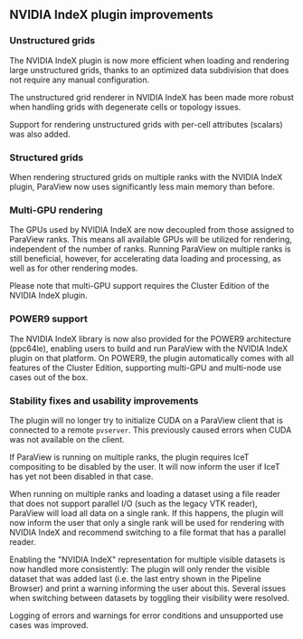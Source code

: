 ## NVIDIA IndeX plugin improvements

### Unstructured grids

The NVIDIA IndeX plugin is now more efficient when loading and rendering large
unstructured grids, thanks to an optimized data subdivision that does not
require any manual configuration.

The unstructured grid renderer in NVIDIA IndeX has been made more robust when
handling grids with degenerate cells or topology issues.

Support for rendering unstructured grids with per-cell attributes (scalars) was
also added.

### Structured grids

When rendering structured grids on multiple ranks with the NVIDIA IndeX plugin,
ParaView now uses significantly less main memory than before.

### Multi-GPU rendering

The GPUs used by NVIDIA IndeX are now decoupled from those assigned to ParaView
ranks. This means all available GPUs will be utilized for rendering, independent
of the number of ranks. Running ParaView on multiple ranks is still beneficial,
however, for accelerating data loading and processing, as well as for other
rendering modes.

Please note that multi-GPU support requires the Cluster Edition of the NVIDIA
IndeX plugin.

### POWER9 support

The NVIDIA IndeX library is now also provided for the POWER9 architecture
(ppc64le), enabling users to build and run ParaView with the NVIDIA IndeX plugin
on that platform. On POWER9, the plugin automatically comes with all features of
the Cluster Edition, supporting multi-GPU and multi-node use cases out of the
box.

### Stability fixes and usability improvements

The plugin will no longer try to initialize CUDA on a ParaView client that is
connected to a remote `pvserver`. This previously caused errors when CUDA was
not available on the client.

If ParaView is running on multiple ranks, the plugin requires IceT compositing
to be disabled by the user. It will now inform the user if IceT has yet not been
disabled in that case.

When running on multiple ranks and loading a dataset using a file reader that
does not support parallel I/O (such as the legacy VTK reader), ParaView will
load all data on a single rank. If this happens, the plugin will now inform the
user that only a single rank will be used for rendering with NVIDIA IndeX and
recommend switching to a file format that has a parallel reader.

Enabling the "NVIDIA IndeX" representation for multiple visible datasets is now
handled more consistently: The plugin will only render the visible dataset that
was added last (i.e. the last entry shown in the Pipeline Browser) and print a
warning informing the user about this. Several issues when switching between
datasets by toggling their visibility were resolved.

Logging of errors and warnings for error conditions and unsupported use cases
was improved.

